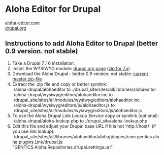 Aloha Editor for Drupal  
====================  
  
[aloha-editor.com](http://aloha-editor.com)  
[drupal.org](http://drupal.org)  
  
  
  
## Instructions to add Aloha Editor to Drupal (better 0.9 version. not stable)  
  
1.  Take a Drupal 7 / 6 installation.  
2.  Install the WYSIWYG module: [drupal.org page](http://drupal.org/project/wysiwyg) ([zip for 7.x](http://ftp.drupal.org/files/projects/wysiwyg-7.x-2.0.zip))  
3.  Download the Aloha Drupal - better 0.9 version. not stable: [current master zip-file](https://github.com/evo42/aloha-drupal/zipball/master)  
4.  Extract the .zip file and copy or better symlink:  
./aloha-drupal/alohaeditor to ./drupal_site/sites/all/libraries/alohaeditor  
./aloha-drupal/wysiwyg/editors/alohaeditor.inc to ./drupal_site/sites/all/modules/wysiwyg/editors/alohaeditor.inc  
./aloha-drupal/wysiwyg/editors/js/alohaeditor.js to ./drupal_site/sites/all/modules/wysiwyg/editors/js/alohaeditor.js  
5. To use the Aloha Drupal Link Lookup Service copy or symlink (optional):
./aloha-drupal/aloha-lookup.php to ./drupal_site/aloha-lookup.php
6. Edit this file and adjust your Drupal base URL if it is not 'http://host/' (if you use link lookup):
./drupal_site/sites/all/libraries/alohaeditor/aloha/plugins/com.gentics.aloha.plugins.Link/drupal.js: "GENTICS.Aloha.Repositories.drupal.settings.url"